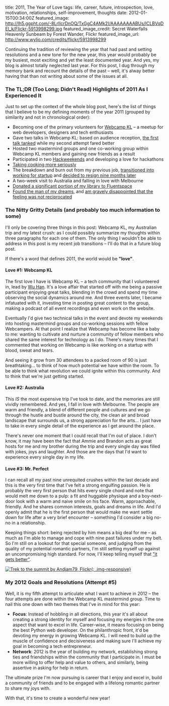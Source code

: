 title: 2011, The Year of Love
tags: life, career, future, introspection, love, motivation, relationships, self-improvement, thoughts
date: 2012-01-15T00:34:00Z
featured_image: http://lh5.ggpht.com/-8LrlIcrDnOQ/TxGgC4AMk2I/AAAAAAAABUs/lCLBVqDEl_k/Flickr-5913998299.jpg
featured_image_credit: Secret Waterfalls Heavenly Sunbeam by Forest Wander, Flickr
featured_image_url: http://www.wylio.com/credits/flickr/5913998299

Continuing the tradition of reviewing the year that had past and setting resolutions and a new tone for the new year, this year would probably be my busiest, most exciting and yet the least documented year. And yes, my blog is almost totally neglected last year. For this post, I dug through my memory bank and recount the details of the past – well, it's alway better having that than not writing about some of the issues at all.

### The TL;DR (Too Long; Didn't Read) Highlights of 2011 As I Experienced It

Just to set up the context of the whole blog post, here's the list of things that I believe to be my defining moments of the year 2011 (grouped by similarity and not in chronological order):

- Becoming one of the primary volunteers for [Webcamp KL](http://www.facebook.com/groups/webcamp/) – a meetup for web developers, designers and tech enthusiasts
- Gave two talks in Webcamp KL: based on audience reception, [the first talk tanked](/blog/2011/05/major-shifts-the-adventures-continues) while my second attempt fared better
- Hosted two mastermind groups and one co-working group within Webcamp KL members and gaining new friends as a result
- Participated in two [Hackweekends](http://hack.weekend.my/) and developing a love for hackathons
- [Taking cooking more seriously](/blog/2011/03/the-joys-of-cooking)
- The breakdown and burn out from my previous job, [transitioned into working for startup](/blog/2011/05/major-shifts-the-adventures-continues) and [decided to resign nine months later](/blog/2011/11/i-quit)
- A two-week visit to Australia and falling in love with Melbourne
- [Donated a significant portion of my library to Fluentspace](/blog/2011/06/purging-treasured-possessions)
- [Found the man of my dreams](/blog/2011/08/seeing-you-again), and [am gravely disappointed that the feeling was not reciprocated](/blog/2011/11/the-thing-called-love)

### The Nitty Gritty Details (and probably too much information to some)

I'll only be covering three things in this post: Webcamp KL, my Australian trip and my latest crush: as I could possibly summarize my thoughts within three paragraphs for each one of them. The only thing I wouldn't be able to address in this post is my recent job transitions – I'll do that in a future blog post.

If there's a word that defines 2011, the world would be **"love"**.

#### Love #1: Webcamp KL
The first love I have is Webcamp KL – a tech community that I volunteered in, lead by [Wu Han](http://twitter.com/ngeow). It's a love affair that started off with me being a passive participant enjoying great talks, blending in the crowd and spend my time observing the social dynamics around me. And three events later, I became infatuated with it, investing time in posting great content to the group, making a podcast of all event recordings and even work on the website.

Eventually I'd give two technical talks in the event and devote my weekends into hosting mastermind groups and co-working sessions with fellow Webcampers. At that point I realize that Webcamp has become like a baby to me: wanting to cultivate and nurture a community of fellow members who shared the same interest for technology as I do. There's many times that I commented that working on Webcamp is like working on a startup with blood, sweat and tears.

And seeing it grow from 30 attendees to a packed room of 90 is just breathtaking… to think of how much potential we have within the room. To be able to think what revolution we could ignite within this community. And to think that we're just getting started.

#### Love #2: Australia

This *IS* the most expensive trip I've took to date, and the memories are still vividly remembered. And yes, I fall in love with Melbourne. The people are warm and friendly, a blend of different people and cultures and we go through the hustle and bustle around the city, the clean air and broad landscape that surrounds us, a strong appreciation for the arts… I just have to take in every single detail of the experience as I get around the place.

There's never one moment that I could recall that I'm out of place. I don't know, it may have been the fact that Ammie and Brandon acts as great hosts for me and my brother during the trip and every single day was filled with jokes, joys and laughter. And those are the days that I'd want to experience every single day in my life.

#### Love #3: Mr. Perfect

I can recall all my past nine unrequited crushes within the last decade and this is the very first time that I've felt a strong engulfing passion. He is probably the very first person that hits every single chord and note that would melt me down to a pulp: a fit and huggable physique and a boy-next-door look with a warm and naive smile on his face. Warm, approachable, friendly. And he shares common interests, goals and dreams in life.  And I'd openly admit that he is the first person that would make me want settle down for life after a very brief encounter – something I'd consider a big no-no in a relationship.

Keeping things short: being rejected by him means a big deal for me – as much as I'm able to manage and cope with nine past failures under my belt. So I'm still on a lookout for that special someone, and judging from the quality of my potential romantic partners, I'm still setting myself up against an uncompromising high standard. For now, I'll keep telling myself that ["it gets better"](http://itgetsbetter.org/).

[
  ![Trek to the summit by Andjam79, Flickr](http://lh4.ggpht.com/-FKbf3vPL4sE/TxGG8KzGb3I/AAAAAAAABUk/rIIoKcaLgrU/Flickr-2346572987.jpg){: .img-responsive}
](http://www.wylio.com/credits/flickr/2346572987)

### My 2012 Goals and Resolutions (Attempt #5)

Well, it is my fifth attempt to articulate what I want to achieve in 2012 – the four attempts are done within the Webcamp KL mastermind group. Time to nail this one down with two themes that I've in mind for this year:

- **Focus**: Instead of hobbling in all directions, this year it's all about creating a strong identity for myself and focusing my energies in the one aspect that want to excel in life. Career-wise, it means focusing on being the best Python web developer. On the philanthropic front, it'd be devoting my energy in growing Webcamp KL. I will need to build up the muscle of confidence and decisiveness and making sure I'll achieve my goal in becoming a tech entrepreneur.
- **Network**: 2012 is the year of building my network, establishing strong ties and friendships within the community that I participate in. I must be more willing to offer help and value to others, and similarly, being assertive in asking for help in return.

The ultimate prize I'm now pursuing is career that I enjoy and excel in, build a community of friends and to be engaged with a lifelong romantic partner to share my joys with.

With that, it's time to create a wonderful new year!
